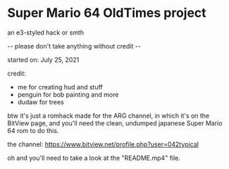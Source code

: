 # Super Mario 64 OldTimes project
an e3-styled hack or smth

-- please don't take anything without credit --

started on: July 25, 2021

credit:
- me for creating hud and stuff
- penguin for bob painting and more
- dudaw for trees

btw it's just a romhack made for the ARG channel, in which it's on the BitView page, and
you'll need the clean, undumped japanese Super Mario 64 rom to do this.

the channel: https://www.bitview.net/profile.php?user=042typical

oh and you'll need to take a look at the "README.mp4" file.

